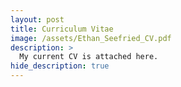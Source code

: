 ```yaml
---
layout: post
title: Curriculum Vitae
image: /assets/Ethan_Seefried_CV.pdf
description: >
  My current CV is attached here.
hide_description: true
---
```

